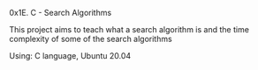 0x1E. C - Search Algorithms

This project aims to teach what a search algorithm is and the time complexity of some of the search algorithms

Using: 
C language, 
Ubuntu 20.04
